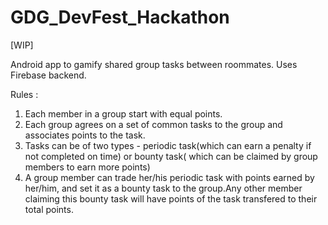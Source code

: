 # GDG_DevFest_Hackathon
[WIP]

Android app to gamify shared group tasks between roommates. Uses Firebase backend.

Rules :
1. Each member in a group start with equal points.
2. Each group agrees on a set of common tasks to the group and associates points to the task.
3. Tasks can be of two types - periodic task(which can earn a penalty if not completed on time) or bounty task( which can be claimed by group members to earn more points)
4. A group member can trade her/his periodic task with points earned by her/him, and set it as a bounty task to the group.Any other member claiming this bounty task will have points of the task transfered to their total points.

